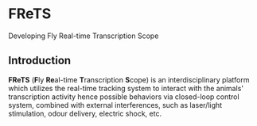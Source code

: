 # FReTS
Developing Fly Real-time Transcription Scope

## Introduction
**FReTS** (**F**ly **Re**al-time **T**ranscription **S**cope) is an interdisciplinary platform which utilizes the real-time tracking system to interact with the animals' transcription activity hence possible behaviors via closed-loop control system, combined with external interferences, such as laser/light stimulation, odour delivery, electric shock, etc.
